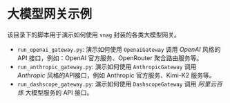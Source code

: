 # 大模型网关示例

该目录下的脚本用于演示如何使用 `vnag` 封装的各类大模型网关。

- `run_openai_gateway.py`: 演示如何使用 `OpenaiGateway` 调用 *OpenAI* 风格的 API 接口，例如：OpenAI 官方服务、OpenRouter 聚合路由服务等。
- `run_anthropic_gateway.py`: 演示如何使用 `AnthropicGateway` 调用 *Anthropic* 风格的API接口，例如 Anthropic 官方服务、Kimi-K2 服务等。
- `run_dashscope_gateway.py`: 演示如何使用 `DashscopeGateway` 调用 *阿里云百炼* 大模型服务的 API 接口。

